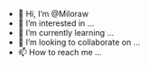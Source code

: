 - 👋 Hi, I’m @Miloraw
- 👀 I’m interested in ...
- 🌱 I’m currently learning ...
- 💞️ I’m looking to collaborate on ...
- 📫 How to reach me ...

<!---
Miloraw/Miloraw is a ✨ special ✨ repository because its `README.md` (this file) appears on your GitHub profile.
You can click the Preview link to take a look at your changes.
--->
